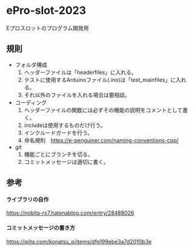 # ePro-slot-2023
Eプロスロットのプログラム開発用

## 規則
* フォルダ構成
  1. ヘッダーファイルは「headerfiles」に入れる。
  2. テストに使用するArduinoファイル(.ino)は「test_mainfiles」に入れる。
  3. それ以外のファイルを入れる場合は要相談。
* コーディング
  1. ヘッダーファイルの関数には必ずその機能の説明をコメントとして書く。
  2. includeは使用するものだけ行う。
  3. インクルードガードを行う。
  4. 命名規則　https://e-penguiner.com/naming-conventions-cpp/
* git
  1. 機能ごとにブランチを切る。
  2. コミットメッセージは適切に書く。
## 参考
#### ライブラリの自作
https://nobita-rx7.hatenablog.com/entry/28488026
#### コミットメッセージの書き方
https://qiita.com/konatsu_p/items/dfe199ebe3a7d2010b3e
